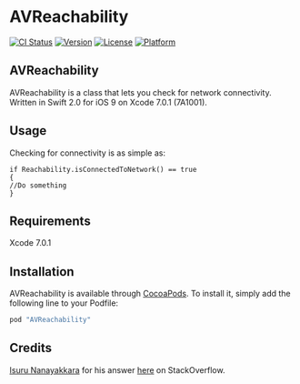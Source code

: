 # AVReachability

[![CI Status](http://img.shields.io/travis/TechieCSG/AVReachability.svg?style=flat)](https://travis-ci.org/TechieCSG/AVReachability)
[![Version](https://img.shields.io/cocoapods/v/AVReachability.svg?style=flat)](http://cocoapods.org/pods/AVReachability)
[![License](https://img.shields.io/cocoapods/l/AVReachability.svg?style=flat)](http://cocoapods.org/pods/AVReachability)
[![Platform](https://img.shields.io/cocoapods/p/AVReachability.svg?style=flat)](http://cocoapods.org/pods/AVReachability)
## AVReachability

AVReachability is a class that lets you check for network connectivity. Written in Swift 2.0 for iOS 9 on Xcode 7.0.1 (7A1001).

## Usage

Checking for connectivity is as simple as:

    if Reachability.isConnectedToNetwork() == true
    {
    //Do something
    }

## Requirements

Xcode 7.0.1

## Installation

AVReachability is available through [CocoaPods](http://cocoapods.org). To install
it, simply add the following line to your Podfile:

```ruby
pod "AVReachability"
```

## Credits

[Isuru Nanayakkara](http://stackoverflow.com/users/1077789/isuru) for his answer [here](http://stackoverflow.com/a/25774420) on StackOverflow.
